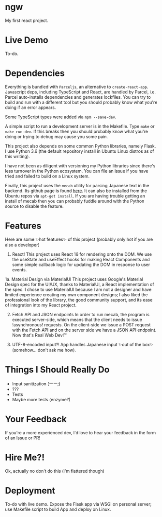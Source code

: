 # ngw

My first react project.

# Live Demo

To-do. 

# Dependencies

Everything is bundled with `Parceljs`, an alternative to `create-react-app`.
Javascript deps, including TypeScript and React, are handled by Parcel,
i.e. Parcel auto-installs dependencies and generates lockfiles.
You can try to build and run with a different tool
but you should probably know what you're doing
if an error appears.

Some TypeScript types were added via `npm --save-dev`.

A simple script to run a development server is in the Makefile.
Type `make` or `make run-dev`.
If this breaks then you should probably know what you're doing
or trying to debug may cause you some pain.

This project also depends on some common Python libraries,
namely Flask. I use Python 3.6 (the default repository install in Ubuntu Linux distros as of this writing).

I have not been as diligent with versioning my Python libraries
since there's less turnover in the Python ecosystem.
You can file an issue if you have tried and failed to build 
on a Linux system.

Finally, this project uses the `mecab` utility for parsing Japanese text
in the backend.
Its github page is found [here](https://github.com/taku910/mecab).
It can also be installed from the Ubuntu repos via `apt-get install`.
If you are having trouble getting an install of mecab then you can probably fuddle around 
with the Python source to disable the feature.

# Features
Here are some ✨hot features✨ of this project (probably only hot if you are also a developer)

1. React!
This project uses React 16 for rendering onto the DOM.
We use the useState and useEffect hooks for making React Components
and some simple callback logic
for updating the DOM in response to user events.

1a. Material Design via MaterialUI
This project uses Google's Material Design spec for the UI/UX, thanks to
MaterialUI, a React implementation of the spec.
I chose to use MaterialUI because I am not a designer and have limited experience creating my own
component designs;
I also liked the professional look of the library, the good community support, 
and its ease of integration into my React project.

2. Fetch API and JSON endpoints
In order to run mecab, the program is executed server-side, which means that
the client needs to issue !asynchronous! requests.
On the client-side we issue a POST request with the Fetch API
and on the server side we have a JSON API endpoint.
Now that's Real Web Dev!™

3. UTF-8-encoded input?!
App handles Japanese input ✨out of the box✨ (somehow... don't ask me how).

# Things I Should Really Do
- Input sanitization (ーー;)
- ??? 
- Tests
- Maybe more tests (enzyme?)

# Your Feedback
If you're a more experienced dev, I'd love to hear your feedback in the form of an Issue or PR!

# Hire Me?!
Ok, actually no don't do this (i'm flattered though)

# Deployment
To-do with live demo. Expose the Flask app via WSGI on personal server;
use Makefile script to build App and deploy on Linux.

